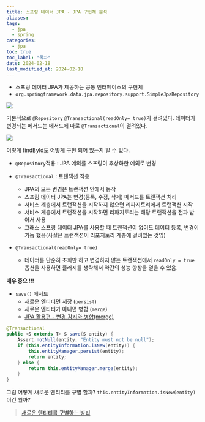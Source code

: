 ```yaml
---
title: 스프링 데이터 JPA - JPA 구현체 분석
aliases: 
tags:
  - jpa
  - spring
categories:
  - jpa
toc: true
toc_label: "목차" 
date: 2024-02-18
last_modified_at: 2024-02-18
---
```

- 스프링 데이터 JPA가 제공하는 공통 인터페이스의 구현체
- `org.springframework.data.jpa.repository.support.SimpleJpaRepository`

![](https://i.imgur.com/cA3R93r.png)

기본적으로 `@Repository` `@Transactional(readOnly= true)`가 걸려있다. 
데이터가 변경되는 메서드는 메서드에 따로 `@Transactional`이 걸려있다.

![](https://i.imgur.com/SMA7VAC.png)

이렇게 findById도 어떻게 구현 되어 있는지 알 수 있다.

- `@Repository`적용 : JPA 예외를 스프링이 추상화한 예외로 변경
- `@Transactional` :  트랜잭션 적용
	- JPA의 모든 변경은 트랜잭션 안에서 동작
	- 스프링 데이터 JPA는 변경(등록, 수정, 삭제) 메서드를 트랜잭션 처리
	- 서비스 계층에서 트랜잭션을 시작하지 않으면 리파지토리에서 트랜잭션 시작
	- 서비스 계층에서 트랜잭션을 시작하면 리파지토리는 해당 트랜잭션을 전파 받아서 사용
	- 그래스 스프링 데이터 JPA를 사용할 때 트랜잭션이 없어도 데이터 등록, 변경이 가능 했음(사실은 트랜잭션이 리포지토리 계층에 걸려있는 것임)

- `@Transactional(readOnly= true)`
	- 데이터를 단순히 조회만 하고 변경하지 않는 트랜잭션에서 `readOnly = true`옵션을 사용하면 플러시를 생략해서 약간의 성능 향상을 얻을 수 있음.

**매우 중요 !!!**
- `save()` 메서드
	- 새로운 엔티티면 저장 (`persist`)
	- 새로운 엔티티가 아니면 병합 (`merge`)
	- [JPA 활용편 - 변경 감지와 병합(merge)](https://iamminseongkim.github.io/jpa/%EB%B3%80%EA%B2%BD-%EA%B0%90%EC%A7%80%EC%99%80-%EB%B3%91%ED%95%A9(merge)/)
```java
@Transactional  
public <S extends T> S save(S entity) {  
    Assert.notNull(entity, "Entity must not be null");  
    if (this.entityInformation.isNew(entity)) {  
        this.entityManager.persist(entity);  
        return entity;  
    } else {  
        return this.entityManager.merge(entity);  
    }  
}
```


그럼 어떻게 새로운 엔티티를 구별 할까? `this.entityInformation.isNew(entity)`이건 뭘까?

> [새로운 엔티티를 구별하는 방법](https://iamminseongkim.github.io/jpa/%EC%8A%A4%ED%94%84%EB%A7%81-%EB%8D%B0%EC%9D%B4%ED%84%B0-JPA-%EC%83%88%EB%A1%9C%EC%9A%B4-%EC%97%94%ED%8B%B0%ED%8B%B0%EB%A5%BC-%EA%B5%AC%EB%B3%84%ED%95%98%EB%8A%94-%EB%B0%A9%EB%B2%95/)

